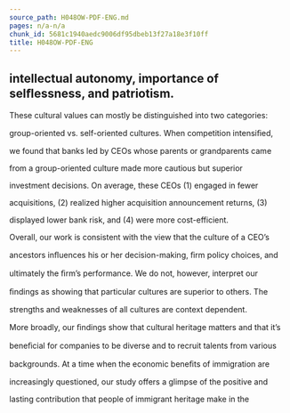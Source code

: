 ```yaml
---
source_path: H048OW-PDF-ENG.md
pages: n/a-n/a
chunk_id: 5681c1940aedc9006df95dbeb13f27a18e3f10ff
title: H048OW-PDF-ENG
---
```

## intellectual autonomy, importance of selﬂessness, and patriotism.

These cultural values can mostly be distinguished into two categories:

group-oriented vs. self-oriented cultures. When competition intensiﬁed,

we found that banks led by CEOs whose parents or grandparents came

from a group-oriented culture made more cautious but superior

investment decisions. On average, these CEOs (1) engaged in fewer

acquisitions, (2) realized higher acquisition announcement returns, (3)

displayed lower bank risk, and (4) were more cost-efficient.

Overall, our work is consistent with the view that the culture of a CEO’s

ancestors inﬂuences his or her decision-making, ﬁrm policy choices, and

ultimately the ﬁrm’s performance. We do not, however, interpret our

ﬁndings as showing that particular cultures are superior to others. The

strengths and weaknesses of all cultures are context dependent.

More broadly, our ﬁndings show that cultural heritage matters and that it’s

beneﬁcial for companies to be diverse and to recruit talents from various

backgrounds. At a time when the economic beneﬁts of immigration are

increasingly questioned, our study offers a glimpse of the positive and

lasting contribution that people of immigrant heritage make in the
